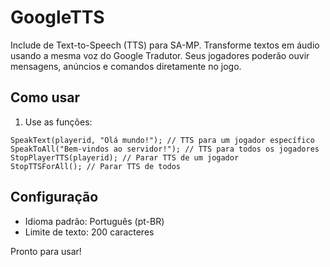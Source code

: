 # GoogleTTS

Include de Text-to-Speech (TTS) para SA-MP.
Transforme textos em áudio usando a mesma voz do Google Tradutor. Seus jogadores poderão ouvir mensagens, anúncios e comandos diretamente no jogo.

## Como usar

1. Use as funções:
```pawn
SpeakText(playerid, "Olá mundo!"); // TTS para um jogador específico
SpeakToAll("Bem-vindos ao servidor!"); // TTS para todos os jogadores
StopPlayerTTS(playerid); // Parar TTS de um jogador
StopTTSForAll(); // Parar TTS de todos
```

## Configuração

- Idioma padrão: Português (pt-BR)
- Limite de texto: 200 caracteres

Pronto para usar!
